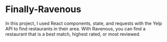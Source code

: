 # Finally-Ravenous
In this project, I used React components, state, and requests with the Yelp API to find restaurants in their area. With Ravenous, you can find a restaurant that is a best match, highest rated, or most reviewed.
